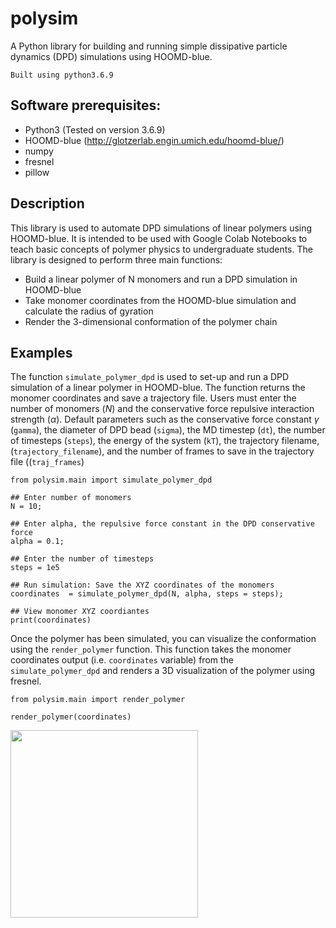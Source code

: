 # polysim

A Python library for building and running simple dissipative particle dynamics (DPD) simulations using HOOMD-blue. 

    Built using python3.6.9

## Software prerequisites:
- Python3 (Tested on version 3.6.9)
- HOOMD-blue (http://glotzerlab.engin.umich.edu/hoomd-blue/)
- numpy
- fresnel
- pillow

## Description
This library is used to automate DPD simulations of linear polymers using HOOMD-blue. It is intended to be used with Google Colab Notebooks to teach basic concepts of polymer physics to undergraduate students. The library is designed to perform three main functions:
- Build a linear polymer of N monomers and run a DPD simulation in HOOMD-blue
- Take monomer coordinates from the HOOMD-blue simulation and calculate the radius of gyration
- Render the 3-dimensional conformation of the polymer chain

## Examples

The function <code>simulate_polymer_dpd</code> is used to set-up and run a DPD simulation of a linear polymer in HOOMD-blue. The function returns the monomer coordinates and save a trajectory file. Users must enter the number of monomers ($N$) and the conservative force repulsive interaction strength ($\alpha$). Default parameters such as the conservative force constant $\gamma$ (<code>gamma</code>), the diameter of DPD bead (<code>sigma</code>), the MD timestep (<code>dt</code>), the number of timesteps (<code>steps</code>), the energy of the system (<code>kT</code>), the trajectory filename, (<code>trajectory_filename</code>), and the number of frames to save in the trajectory file ((<code>traj_frames</code>)

    from polysim.main import simulate_polymer_dpd

    ## Enter number of monomers
    N = 10;

    ## Enter alpha, the repulsive force constant in the DPD conservative force
    alpha = 0.1;
    
    ## Enter the number of timesteps
    steps = 1e5

    ## Run simulation: Save the XYZ coordinates of the monomers
    coordinates  = simulate_polymer_dpd(N, alpha, steps = steps);

    ## View monomer XYZ coordiantes
    print(coordinates)
    
Once the polymer has been simulated, you can visualize the conformation using the <code>render_polymer</code> function. This function takes the monomer coordinates output (i.e. <code>coordinates</code> variable) from the <code>simulate_polymer_dpd</code> and renders a 3D visualization of the polymer using fresnel. 

    from polysim.main import render_polymer

    render_polymer(coordinates)
    
<img src="https://github.com/ericbruckner/polysim/blob/main/examples/Colab_lesson_plan/sample_data/polymer_render.png" height="300">
